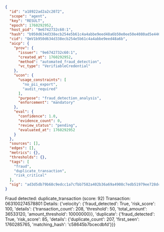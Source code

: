 ```json
{
  "id": "a18922ad2a2c2072",
  "scope": "agent",
  "key": "RESULT",
  "epoch": 1760292952,
  "host_pid": "9e6742732c60:1",
  "hash": "b950d634d338ecb254e5b61c4a4abbe9eed48a6b50e0ee50e4080ad5e446408d",
  "cid": "QmV1b950d634d338ecb254e5b61c4a4abbe9eed48a6b",
  "aicp": {
    "prov": {
      "issuer": "9e6742732c60:1",
      "created_at": 1760292952,
      "method": "automated_fraud_detection",
      "vc_type": "VerifiableCredential"
    },
    "ucon": {
      "usage_constraints": [
        "no_pii_export",
        "audit_required"
      ],
      "purpose": "fraud_detection_analysis",
      "enforcement": "mandatory"
    },
    "eval": {
      "confidence": 1.0,
      "evidence_count": 0,
      "review_status": "pending",
      "evaluated_at": 1760292952
    }
  },
  "sources": [],
  "edges": [],
  "metrics": {},
  "thresholds": {},
  "tags": [
    "fraud",
    "duplicate_transaction",
    "risk_critical"
  ],
  "sig": "ad3d5db79b68c9edcc1a7cfbb7582a402b36a69a4908c7edb51979ee728dcb2b"
}
```

Fraud detected: duplicate_transaction (score: 92)
Transaction: 063100274578801
Details: {'velocity': {'fraud_detected': True, 'risk_score': 100, 'details': {'transaction_count': 208, 'threshold': 50, 'total_amount': 36533120, 'amount_threshold': 10000000}}, 'duplicate': {'fraud_detected': True, 'risk_score': 85, 'details': {'duplicate_count': 207, 'first_seen': 1760285765, 'matching_hash': 'c58645b7bcecdbfd'}}}